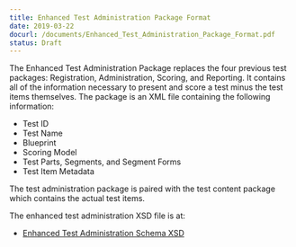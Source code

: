 ```yaml
---
title: Enhanced Test Administration Package Format
date: 2019-03-22
docurl: /documents/Enhanced_Test_Administration_Package_Format.pdf
status: Draft
---
```

The Enhanced Test Administration Package replaces the four previous test packages: Registration, Administration, Scoring, and Reporting. It contains all of the information necessary to present and score a test minus the test items themselves. The package is an XML file containing the following information:
* Test ID
* Test Name
* Blueprint
* Scoring Model
* Test Parts, Segments, and Segment Forms
* Test Item Metadata

The test administration package is paired with the test content package which contains the actual test items.

The enhanced test administration XSD file is at:

<ul>
<li><a href="/documents/EnhancedTestPackage_Schema.xsd">Enhanced Test Administration Schema XSD</a></li>
</ul>